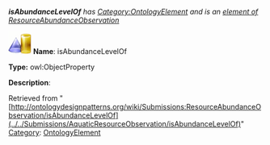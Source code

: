 ___isAbundanceLevelOf__ has [Category:OntologyElement](../../Category/OntologyElement "Category:OntologyElement") and is an [element of](../../Property/ElementOf "Property:ElementOf") [ResourceAbundanceObservation](../../Submissions/ResourceAbundanceObservation "Submissions:ResourceAbundanceObservation")_


  




[![ObjectProperty](../../images/thumb/c/c3/ObjectProperty.gif/45px-ObjectProperty.gif)](../../Image/ObjectProperty.gif "ObjectProperty")
__Name__: isAbundanceLevelOf 


__Type:__ owl:ObjectProperty 


__Description__: 





Retrieved from "[http://ontologydesignpatterns.org/wiki/Submissions:ResourceAbundanceObservation/isAbundanceLevelOf](../../Submissions/AquaticResourceObservation/isAbundanceLevelOf)"
 [Category](http://ontologydesignpatterns.org/wiki/Special:Categories "Special:Categories"): [OntologyElement](../../Category/OntologyElement "Category:OntologyElement")